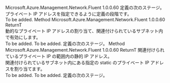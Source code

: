 <Type Name="IWithPrivateIPAddress&lt;ReturnT&gt;" FullName="Microsoft.Azure.Management.Network.Fluent.HasPrivateIPAddress.Definition.IWithPrivateIPAddress&lt;ReturnT&gt;">
  <TypeSignature Language="C#" Value="public interface IWithPrivateIPAddress&lt;ReturnT&gt;" />
  <TypeSignature Language="ILAsm" Value=".class public interface auto ansi abstract IWithPrivateIPAddress`1&lt;ReturnT&gt;" />
  <TypeSignature Language="DocId" Value="T:Microsoft.Azure.Management.Network.Fluent.HasPrivateIPAddress.Definition.IWithPrivateIPAddress`1" />
  <TypeSignature Language="VB.NET" Value="Public Interface IWithPrivateIPAddress(Of ReturnT)" />
  <TypeSignature Language="F#" Value="type IWithPrivateIPAddress&lt;'ReturnT&gt; = interface" />
  <AssemblyInfo>
    <AssemblyName>Microsoft.Azure.Management.Network.Fluent</AssemblyName>
    <AssemblyVersion>1.0.0.60</AssemblyVersion>
  </AssemblyInfo>
  <TypeParameters>
    <TypeParameter Name="ReturnT" />
  </TypeParameters>
  <Interfaces />
  <Docs>
    <typeparam name="ReturnT">定義の次のステージ。</typeparam>
    <summary>
            プライベート IP アドレスを指定できるように定義の段階です。
            </summary>
    <remarks>To be added.</remarks>
  </Docs>
  <Members>
    <Member MemberName="WithPrivateIPAddressDynamic">
      <MemberSignature Language="C#" Value="public ReturnT WithPrivateIPAddressDynamic ();" />
      <MemberSignature Language="ILAsm" Value=".method public hidebysig newslot virtual instance !ReturnT WithPrivateIPAddressDynamic() cil managed" />
      <MemberSignature Language="DocId" Value="M:Microsoft.Azure.Management.Network.Fluent.HasPrivateIPAddress.Definition.IWithPrivateIPAddress`1.WithPrivateIPAddressDynamic" />
      <MemberSignature Language="VB.NET" Value="Public Function WithPrivateIPAddressDynamic () As ReturnT" />
      <MemberSignature Language="F#" Value="abstract member WithPrivateIPAddressDynamic : unit -&gt; 'ReturnT" Usage="iWithPrivateIPAddress.WithPrivateIPAddressDynamic " />
      <MemberType>Method</MemberType>
      <AssemblyInfo>
        <AssemblyName>Microsoft.Azure.Management.Network.Fluent</AssemblyName>
        <AssemblyVersion>1.0.0.60</AssemblyVersion>
      </AssemblyInfo>
      <ReturnValue>
        <ReturnType>ReturnT</ReturnType>
      </ReturnValue>
      <Parameters />
      <Docs>
        <summary>
            動的なプライベート IP アドレスの割り当て、関連付けられているサブネット内で有効にします。
            </summary>
        <returns>To be added.</returns>
        <remarks>To be added.</remarks>
        <return>定義の次のステージ。</return>
      </Docs>
    </Member>
    <Member MemberName="WithPrivateIPAddressStatic">
      <MemberSignature Language="C#" Value="public ReturnT WithPrivateIPAddressStatic (string ipAddress);" />
      <MemberSignature Language="ILAsm" Value=".method public hidebysig newslot virtual instance !ReturnT WithPrivateIPAddressStatic(string ipAddress) cil managed" />
      <MemberSignature Language="DocId" Value="M:Microsoft.Azure.Management.Network.Fluent.HasPrivateIPAddress.Definition.IWithPrivateIPAddress`1.WithPrivateIPAddressStatic(System.String)" />
      <MemberSignature Language="VB.NET" Value="Public Function WithPrivateIPAddressStatic (ipAddress As String) As ReturnT" />
      <MemberSignature Language="F#" Value="abstract member WithPrivateIPAddressStatic : string -&gt; 'ReturnT" Usage="iWithPrivateIPAddress.WithPrivateIPAddressStatic ipAddress" />
      <MemberType>Method</MemberType>
      <AssemblyInfo>
        <AssemblyName>Microsoft.Azure.Management.Network.Fluent</AssemblyName>
        <AssemblyVersion>1.0.0.60</AssemblyVersion>
      </AssemblyInfo>
      <ReturnValue>
        <ReturnType>ReturnT</ReturnType>
      </ReturnValue>
      <Parameters>
        <Parameter Name="ipAddress" Type="System.String" />
      </Parameters>
      <Docs>
        <param name="ipAddress">関連付けられているプライベート IP の範囲内の静的 IP アドレス。</param>
        <summary>
            関連付けられているサブネット内にある指定の static のプライベート IP アドレスを割り当てます。
            </summary>
        <returns>To be added.</returns>
        <remarks>To be added.</remarks>
        <return>定義の次のステージ。</return>
      </Docs>
    </Member>
  </Members>
</Type>